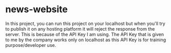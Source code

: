 # news-website

In this project, you can run this project on your localhost but when you'll try to publish it on any hosting platform it will reject the response from the server. This is because of the API Key I am using. The API Key that is given to me by the company works only on localhost as this API Key is for training purpose/developer use.
